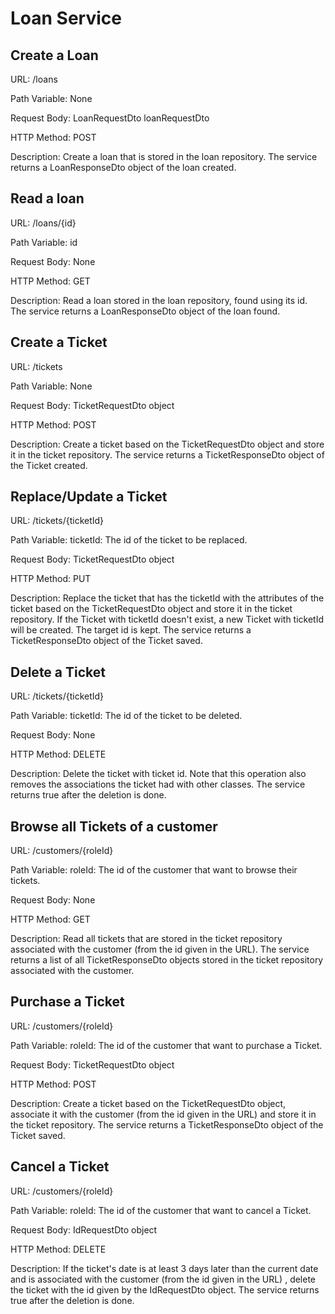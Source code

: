 # Loan Service
## Create a Loan
URL: /loans

Path Variable: None 

Request Body: LoanRequestDto loanRequestDto 

HTTP Method: POST

Description: Create a loan that is stored in the loan repository. The service returns a LoanResponseDto object of the loan created.

## Read a loan
URL: /loans/{id}

Path Variable: id

Request Body: None

HTTP Method: GET

Description: Read a loan stored in the loan repository, found using its id. The service returns a LoanResponseDto object of the loan found.

## Create a Ticket
URL: /tickets

Path Variable: None

Request Body: TicketRequestDto object

HTTP Method: POST

Description: Create a ticket based on the TicketRequestDto object and store it in the ticket repository. The service returns a TicketResponseDto object of the Ticket created.

## Replace/Update a Ticket
URL: /tickets/{ticketId}

Path Variable: ticketId: The id of the ticket to be replaced.

Request Body: TicketRequestDto object

HTTP Method: PUT

Description: Replace the ticket that has the ticketId with the attributes of the ticket based on the TicketRequestDto object and store it in the ticket repository. If the Ticket with ticketId doesn't exist, a new Ticket with ticketId will be created. The target id is kept. The service returns a TicketResponseDto object of the Ticket saved.

## Delete a Ticket
URL: /tickets/{ticketId}

Path Variable: ticketId: The id of the ticket to be deleted.

Request Body: None

HTTP Method: DELETE

Description: Delete the ticket with ticket id. Note that this operation also removes the associations the ticket had with other classes. The service returns true after the deletion is done.

## Browse all Tickets of a customer
URL: /customers/{roleId}

Path Variable: roleId: The id of the customer that want to browse their tickets.

Request Body: None

HTTP Method: GET

Description: Read all tickets that are stored in the ticket repository associated with the customer (from the id given in the URL). The service returns a list of all TicketResponseDto objects stored in the ticket repository associated with the customer.

## Purchase a Ticket
URL: /customers/{roleId}

Path Variable: roleId: The id of the customer that want to purchase a Ticket.

Request Body: TicketRequestDto object

HTTP Method: POST

Description: Create a ticket based on the TicketRequestDto object, associate it with the customer (from the id given in the URL) and store it in the ticket repository. The service returns a TicketResponseDto object of the Ticket saved.

## Cancel a Ticket
URL: /customers/{roleId}

Path Variable: roleId: The id of the customer that want to cancel a Ticket.

Request Body: IdRequestDto object

HTTP Method: DELETE

Description: If the ticket's date is at least 3 days later than the current date and is associated with the customer (from the id given in the URL) , delete the ticket with the id given by the IdRequestDto object. The service returns true after the deletion is done.